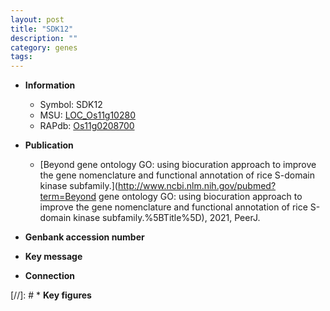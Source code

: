 ```yaml
---
layout: post
title: "SDK12"
description: ""
category: genes
tags: 
---
```


* **Information**  
    + Symbol: SDK12  
    + MSU: [LOC_Os11g10280](http://rice.uga.edu/cgi-bin/ORF_infopage.cgi?orf=LOC_Os11g10280)  
    + RAPdb: [Os11g0208700](https://rapdb.dna.affrc.go.jp/locus/?name=Os11g0208700)  

* **Publication**  
    + [Beyond gene ontology GO: using biocuration approach to improve the gene nomenclature and functional annotation of rice S-domain kinase subfamily.](http://www.ncbi.nlm.nih.gov/pubmed?term=Beyond gene ontology GO: using biocuration approach to improve the gene nomenclature and functional annotation of rice S-domain kinase subfamily.%5BTitle%5D), 2021, PeerJ.

* **Genbank accession number**  

* **Key message**  

* **Connection**  

[//]: # * **Key figures**  


